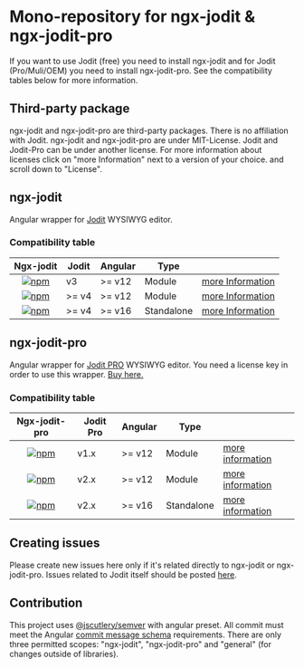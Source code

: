 # Mono-repository for ngx-jodit & ngx-jodit-pro

If you want to use Jodit (free) you need to install ngx-jodit and for Jodit (Pro/Muli/OEM) you need to install ngx-jodit-pro. See the compatibility tables below for more information.

## Third-party package

ngx-jodit and ngx-jodit-pro are third-party packages. There is no affiliation with Jodit. ngx-jodit and ngx-jodit-pro are under MIT-License. Jodit and Jodit-Pro can be under another license. For more information about licenses click on "more Information" next to a version of your choice. and scroll down to "License".

## ngx-jodit</h1>

Angular wrapper for <a href="https://github.com/xdan/jodit">Jodit</a> WYSIWYG editor.

### Compatibility table

<table>
<thead><tr><th>Ngx-jodit</th><th>Jodit</th><th>Angular</th><th>Type</th><th></th></tr></thead>
<tbody>
<tr>
<td style="text-align:center;"><a href="https://www.npmjs.com/package/ngx-jodit"><img alt="npm" src="https://img.shields.io/npm/v/ngx-jodit"></a></td><td>v3</td><td>>= v12</td><td>Module</td><td><a href="https://github.com/julianpoemp/ngx-jodit/blob/main/libs/ngx-jodit/README.md">more Information</a></td>
</tr>
<tr>
<td style="text-align:center;"><a href="https://www.npmjs.com/package/ngx-jodit/v/2x"><img alt="npm" src="https://img.shields.io/npm/v/ngx-jodit/2x"></a></td><td>>= v4</td><td>>= v12</td><td>Module</td><td><a href="https://github.com/julianpoemp/ngx-jodit/tree/v2.x/libs/ngx-jodit/README.md">more Information</a></td>
</tr>
<tr>
<td style="text-align:center;"><a href="https://www.npmjs.com/package/ngx-jodit/v/3x"><img alt="npm" src="https://img.shields.io/npm/v/ngx-jodit/3x"></a></td><td>>= v4</td><td>>= v16</td><td>Standalone</td><td><a href="https://github.com/julianpoemp/ngx-jodit/tree/v3.x/libs/ngx-jodit/README.md">more Information</a></td>
</tr>
</tbody>
</table>

## ngx-jodit-pro</h1>

Angular wrapper for <a href="https://xdsoft.net/jodit/pro/">Jodit PRO</a> WYSIWYG editor. You need a license key in order to use this wrapper. <a href="https://xdsoft.net/jodit/pro/#compare">
Buy here.</a>

### Compatibility table

<table>
<thead><tr><th>Ngx-jodit-pro</th><th>Jodit Pro</th><th>Angular</th><th>Type</th><th></th></tr></thead>
<tbody>
<tr>
<td style="text-align:center;"><a href="https://www.npmjs.com/package/ngx-jodit-pro"><img alt="npm" src="https://img.shields.io/npm/v/ngx-jodit-pro"></a></td><td>v1.x</td><td>>= v12</td><td>Module</td><td><a href="https://github.com/julianpoemp/ngx-jodit/tree/main/libs/ngx-jodit-pro/README.md">more information</a></td>
</tr>
<tr>
<td style="text-align:center;"><a href="https://www.npmjs.com/package/ngx-jodit-pro/v/2x"><img alt="npm" src="https://img.shields.io/npm/v/ngx-jodit-pro/2x"></a></td><td>v2.x</td><td>>= v12</td><td>Module</td><td><a href="https://github.com/julianpoemp/ngx-jodit/blob/v2.x/libs/ngx-jodit-pro/README.md">more information</a></td>
</tr>
<tr>
<td style="text-align:center;"><a href="https://www.npmjs.com/package/ngx-jodit-pro/v/3x"><img alt="npm" src="https://img.shields.io/npm/v/ngx-jodit-pro/3x"></a></td><td>v2.x</td><td>>= v16</td><td>Standalone</td><td><a href="https://github.com/julianpoemp/ngx-jodit/blob/v3.x/libs/ngx-jodit-pro/README.md">more information</a></td>
</tr>
</tbody>
</table>

## Creating issues

Please create new issues here only if it's related directly to ngx-jodit or ngx-jodit-pro. Issues related to Jodit itself should be posted [here](https://github.com/xdan/jodit/issues).

## Contribution

This project uses [@jscutlery/semver](https://github.com/jscutlery/semver) with angular preset. All commit must meet the Angular [commit message schema](https://gist.github.com/brianclements/841ea7bffdb01346392c) requirements. There are only three permitted scopes: "ngx-jodit", "ngx-jodit-pro" and "general" (for changes outside of libraries).
